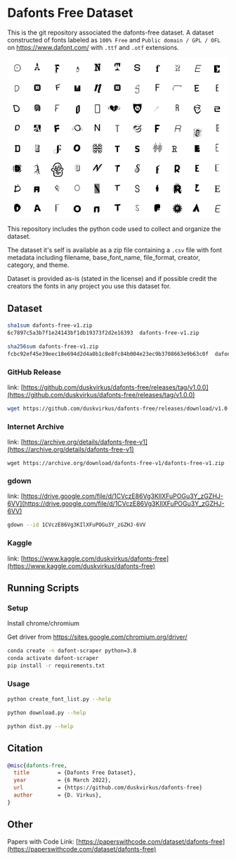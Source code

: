# Dafonts Free Dataset

This is the git repository associated the dafonts-free dataset. A dataset constructed of fonts labeled as `100% Free` and `Public domain / GPL / OFL` on https://www.dafont.com/ with `.ttf` and `.otf` extensions.

![Header image says dafonts free in changing fonts.](dafonts-free-header.gif)

This repository includes the python code used to collect and organize the dataset. 

The dataset it's self is available as a zip file containing a `.csv` file with font metadata including filename, base_font_name, file_format, creator, category, and theme. 

Dataset is provided as-is (stated in the license) and if possible credit the creators the fonts in any project you use this dataset for.

## Dataset

```bash
sha1sum dafonts-free-v1.zip
6c7897c5a3b7f1e24143bf1db19373f2d2e16393  dafonts-free-v1.zip
```

```bash
sha256sum dafonts-free-v1.zip
fcbc92ef45e39eec18e694d2d4a0b1c8e8fc84b004e23ec9b3708663e9b63c0f  dafonts-free-v1.zip
```

### GitHub Release

link: [https://github.com/duskvirkus/dafonts-free/releases/tag/v1.0.0](https://github.com/duskvirkus/dafonts-free/releases/tag/v1.0.0)

```bash
wget https://github.com/duskvirkus/dafonts-free/releases/download/v1.0.0/dafonts-free-v1.zip
```

### Internet Archive

link: [https://archive.org/details/dafonts-free-v1](https://archive.org/details/dafonts-free-v1)

```
wget https://archive.org/download/dafonts-free-v1/dafonts-free-v1.zip
```

### gdown

link: [https://drive.google.com/file/d/1CVczE86Vg3KIlXFuPOGu3Y_zGZHJ-6VV](https://drive.google.com/file/d/1CVczE86Vg3KIlXFuPOGu3Y_zGZHJ-6VV)

```bash
gdown --id 1CVczE86Vg3KIlXFuPOGu3Y_zGZHJ-6VV
```

### Kaggle

link: [https://www.kaggle.com/duskvirkus/dafonts-free](https://www.kaggle.com/duskvirkus/dafonts-free)

## Running Scripts

### Setup

Install chrome/chromium

Get driver from https://sites.google.com/chromium.org/driver/

```bash
conda create -n dafont-scraper python=3.8
conda activate dafont-scraper
pip install -r requirements.txt
```

### Usage

```bash
python create_font_list.py --help
```

```bash
python download.py --help
```

```bash
python dist.py --help
```

## Citation

```bibtex
@misc{dafonts-free,
  title         = {Dafonts Free Dataset},
  year          = {6 March 2022},
  url           = {https://github.com/duskvirkus/dafonts-free}
  author        = {D. Virkus},
}
```

## Other

Papers with Code Link: [https://paperswithcode.com/dataset/dafonts-free](https://paperswithcode.com/dataset/dafonts-free)

